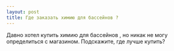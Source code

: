 ```yaml
---
layout: post 
title: Где заказать химию для бассейнов ? 
--- 
```

Давно хотел купить химию для бассейнов , но никак не могу определиться с магазином. Подскажите, где лучше купить?